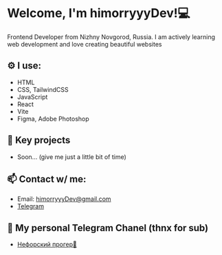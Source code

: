 # Welcome, I'm himorryyyDev!💻
Frontend Developer from Nizhny Novgorod, Russia. I am actively learning web development and love creating beautiful websites

## ⚙️ I use:
- HTML
- CSS, TailwindCSS
- JavaScript
- React
- Vite
- Figma, Adobe Photoshop

## 🌟 Key projects
- Soon... (give me just a little bit of time)

## 📫 Contact w/ me:
- Email: himorryyyDev@gmail.com
- [Telegram](https://t.me/himorryyyDev)

## 🪭 My personal Telegram Chanel (thnx for sub)
- [Нефорский прогер🪭](https://t.me/neforprogerr)
